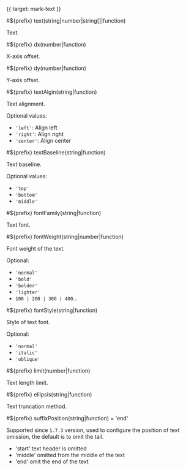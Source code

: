{{ target: mark-text }}

<!-- ITextMarkSpec -->

#${prefix} text(string|number|string[]|function)

Text.

#${prefix} dx(number|function)

X-axis offset.

#${prefix} dy(number|function)

Y-axis offset.

#${prefix} textAlgin(string|function)

Text alignment.

Optional values:

- `'left'`: Align left
- `'right'`: Align right
- `'center'`: Align center

#${prefix} textBaseline(string|function)

Text baseline.

Optional values:

- `'top'`
- `'bottom'`
- `'middle'`

#${prefix} fontFamily(string|function)

Text font.

#${prefix} fontWeight(string|number|function)

Font weight of the text.

Optional:

- `'normal'`
- `'bold'`
- `'bolder'`
- `'lighter'`
- `100 | 200 | 300 | 400`...

#${prefix} fontStyle(string|function)

Style of text font.

Optional:

- `'normal'`
- `'italic'`
- `'oblique'`

#${prefix} limit(number|function)

Text length limit.

#${prefix} ellipsis(string|function)

Text truncation method.

#${prefix} suffixPosition(string|function) = 'end'

Supported since `1.7.3` version, used to configure the position of text omission, the default is to omit the tail.

- 'start' text header is omitted
- 'middle' omitted from the middle of the text
- 'end' omit the end of the text
